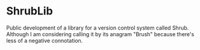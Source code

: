 # ShrubLib

Public development of a library for a version control system called Shrub.
Although I am considering calling it by its anagram "Brush" because there's less of
a negative connotation.
